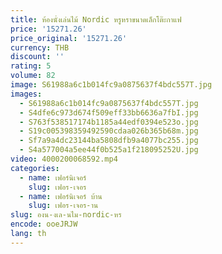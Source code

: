 ```yaml
---
title: ห้องนั่งเล่นไม้ Nordic หรูหราขนาดเล็กโต๊ะกาแฟ
price: '15271.26'
price_original: '15271.26'
currency: THB
discount: ''
rating: 5
volume: 82
image: S61988a6c1b014fc9a0875637f4bdc557T.jpg
images:
  - S61988a6c1b014fc9a0875637f4bdc557T.jpg
  - S4dfe6c973d674f509eff33bb6636a7fbI.jpg
  - S763f538517174b1185a44edf0394e523o.jpg
  - S19c005398359492590cdaa026b365b68m.jpg
  - Sf7a9a4dc23144ba5808dfb9a4077bc255.jpg
  - S4a577004a5ee44f0b525a1f218095252U.jpg
video: 4000200068592.mp4
categories:
  - name: เฟอร์นิเจอร์
    slug: เฟอร-เจอร
  - name: เฟอร์นิเจอร์ บ้าน
    slug: เฟอร-เจอร-าน
slug: องน-งเล-นไม-nordic-หร
encode: ooeJRJW
lang: th
---
```

  